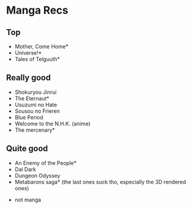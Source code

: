 # Manga Recs

## Top
- Mother, Come Home*
- Universe!*
- Tales of Telguuth*

## Really good
- Shokuryou Jinrui
- The Eternaut*
- Usuzumi no Hate
- Sousou no Frieren
- Blue Period
- Welcome to the N.H.K. (anime)
- The mercenary*

## Quite good
- An Enemy of the People*
- Dai Dark
- Dungeon Odyssey
- Metabarons saga* (the last ones suck tho, especially the 3D rendered ones)


* not manga
